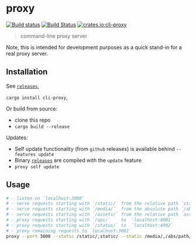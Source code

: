 # proxy

[![Build status](https://ci.appveyor.com/api/projects/status/4lkixob628mcx8x2/branch/master?svg=true)](https://ci.appveyor.com/project/jaemk/proxy/branch/master)
[![Build Status](https://travis-ci.org/jaemk/proxy.svg?branch=master)](https://travis-ci.org/jaemk/proxy)
[![crates.io:cli-proxy](https://img.shields.io/crates/v/cli-proxy.svg?label=cli-proxy)](https://crates.io/crates/cli-proxy)

> command-line proxy server

Note, this is intended for development purposes as a quick stand-in for a real proxy server.

## Installation

See [`releases`](https://github.com/jaemk/proxy/releases),

`cargo install cli-proxy`,

Or build from source:
- clone this repo
- `cargo build --release`

Updates:
- Self update functionality (from `github` releases) is available behind `--features update`
- Binary [`releases`](https://github.com/jaemk/proxy/releases) are compiled with the `update` feature
- `proxy self update`

## Usage

```bash
# - listen on `localhost:3000`
# - serve requests starting with `/static/` from the relative path `static/`
# - serve requests starting with `/media/`  from the absolute path `/abs/path/to/media
# - serve requests starting with `/assets/` from the relative path `assets`
# - proxy requests starting with `/api/`    to  `localhost:4001`
# - proxy requests starting with `/status/` to  `localhost:4002`
# - proxy remaining requests to `localhost:3002`
proxy --port 3000 --static /static/,static/ --static /media/,/abs/path/to/media -s /assets/,assets --sub-proxy /api/,localhost:4001 -P /status/,localhost:4002
```

